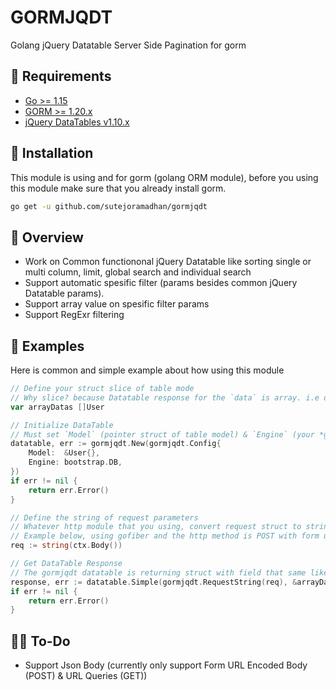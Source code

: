 # GORMJQDT
Golang jQuery Datatable Server Side Pagination for gorm

## 📖 Requirements
- [Go >= 1.15](https://golang.org/)
- [GORM >= 1.20.x](https://gorm.io/)
- [jQuery DataTables v1.10.x](http://datatables.net/)

## 🚀 Installation
This module is using and for gorm (golang ORM module), before you using this module make sure that you already install gorm.

```bash
go get -u github.com/sutejoramadhan/gormjqdt
```

## 👀 Overview
- Work on Common functiononal jQuery Datatable like sorting single or multi column, limit, global search and individual search
- Support automatic spesific filter (params besides common jQuery Datatable params).
- Support array value on spesific filter params
- Support RegExr filtering

## 🎸 Examples
Here is common and simple example about how using this module
```go
// Define your struct slice of table mode
// Why slice? because Datatable response for the `data` is array. i.e data: [{}]
var arrayDatas []User

// Initialize DataTable
// Must set `Model` (pointer struct of table model) & `Engine` (your *gorm.DB context)
datatable, err := gormjqdt.New(gormjqdt.Config{
    Model:  &User{},
    Engine: bootstrap.DB,
})
if err != nil {
    return err.Error()
}

// Define the string of request parameters
// Whatever http module that you using, convert request struct to string
// Example below, using gofiber and the http method is POST with form url encoded body
req := string(ctx.Body())

// Get DataTable Response
// The gormjqdt datatable is returning struct with field that same like jQuery Datatable supported response.
response, err := datatable.Simple(gormjqdt.RequestString(req), &arrayDatas)
if err != nil {
    return err.Error()
}
```

## 👨‍💻 To-Do
- Support Json Body (currently only support Form URL Encoded Body (POST) & URL Queries (GET))